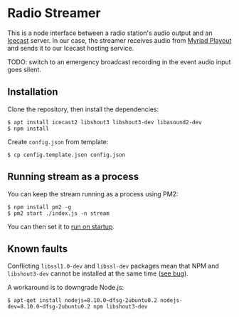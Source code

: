 # Radio Streamer
This is a node interface between a radio station's audio output and an [Icecast](https://icecast.org/) server. In our case, the streamer receives audio from [Myriad Playout](https://www.broadcastradio.com/myriad-playout) and sends it to our Icecast hosting service. 

TODO: switch to an emergency broadcast recording in the event audio input goes silent.

## Installation
Clone the repository, then install the dependencies:
```shell
$ apt install icecast2 libshout3 libshout3-dev libasound2-dev
$ npm install
```

Create `config.json` from template:
```shell
$ cp config.template.json config.json
```

## Running stream as a process
You can keep the stream running as a process using PM2:
```shell
$ npm install pm2 -g
$ pm2 start ./index.js -n stream
```

You can then set it to [run on startup](https://pm2.keymetrics.io/docs/usage/startup/).

## Known faults
Conflicting `libssl1.0-dev` and `libssl-dev` packages mean that NPM and `libshout3-dev` cannot be installed at the same time ([see bug](https://bugs.launchpad.net/ubuntu/+source/nodejs/+bug/1794589)).

A workaround is to downgrade Node.js:
```shell
$ apt-get install nodejs=8.10.0~dfsg-2ubuntu0.2 nodejs-dev=8.10.0~dfsg-2ubuntu0.2 npm libshout3-dev
```
